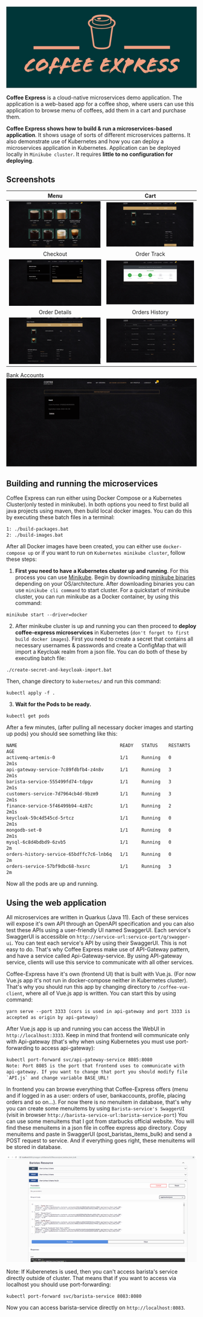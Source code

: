 <p align="center">
<img src="./docs/img/logo.png" width="550" alt="Coffee Express" />
</p>

**Coffee Express** is a cloud-native microservices demo application. The application is a web-based app for a coffee shop, where users can use this application to browse menu of coffees, add them in a cart and purchase them.

**Coffee Express shows how to build & run a microservices-based application**. It shows usage of sorts of different microservices patterns. It also demonstrate use of Kubernetes and how you can deploy a microservices application in Kubernetes. Application can be deployed locally in `Minikube cluster`. It requires **little to no configuration for deploying**.

## Screenshots

Menu             |  Cart
:-------------------------:|:-------------------------:
![](./docs/img/5%20menu.png)  |  ![](./docs/img/7%20cart.png)
Checkout             |  Order Track
![](./docs/img/8%20checkout.png)  |  ![](./docs/img/9%20ordertrack.png)
Order Details             |  Orders History
![](./docs/img/10%20orderdetails.png)  |  ![](./docs/img/11%20ordershistory.png)
Bank Accounts               
![](./docs/img/12%20bankaccounts.png) 

## Building and running the microservices
Coffee Express can run either using Docker Compose or a Kubernetes Cluster(only tested in minikube). In both options you need to first build all java projects using maven, then build local docker images. You can do this by executing these batch files in a terminal:

```
1: ./build-packages.bat
2: ./build-images.bat
```

After all Docker images have been created, you can either use `docker-compose up` or if you want to run on `Kubernetes minikube cluster`, follow these steps:

1. **First you need to have a Kubernetes cluster up and running**. For this process you can use [Minikube](https://minikube.sigs.k8s.io/docs/). Begin by downloading [minikube binaries](https://minikube.sigs.k8s.io/docs/start/) depending on your OS/architecture. After downloading binaries you can use `minikube cli command` to start cluster. For a quickstart of minikube cluster, you can run minikube as a Docker container, by using this command:
```
minikube start --driver=docker
```

2. After minikube cluster is up and running you can then proceed to **deploy coffee-express microservices** in Kubernetes (`don't forget to first build docker images`). 
First you need to create a secret that contains all necessary usernames & passwords and create a ConfigMap that will import a Keycloak realm from a json file. You can do both of these by executing batch file:

```
./create-secret-and-keycloak-import.bat
```

Then, change directory to `kubernetes/` and run this command:

```
kubectl apply -f .
```

3. **Wait for the Pods to be ready.**

```
kubectl get pods
```

After a few minutes, (after pulling all necessary docker images and starting up pods) you should see something like this:

```
NAME                                      READY   STATUS    RESTARTS   AGE
activemq-artemis-0                        1/1     Running   0          2m1s
api-gateway-service-7c89fdbfb4-z4n8v      1/1     Running   3          2m1s
barista-service-555499fd74-tdpgv          1/1     Running   3          2m1s
customers-service-7d7964cb4d-9bzm9        1/1     Running   3          2m1s
finance-service-5f46499b94-4z87c          1/1     Running   2          2m1s
keycloak-59c4d545cd-5rtcz                 1/1     Running   0          2m1s
mongodb-set-0                             1/1     Running   0          2m1s
mysql-6c8d4bdbd9-6zvb5                    1/1     Running   0          2m
orders-history-service-65bdffc7c6-lnb6q   1/1     Running   0          2m
orders-service-57bf9dbc68-hxsrc           1/1     Running   3          2m
```

Now all the pods are up and running.

## Using the web application
All microservices are written in Quarkus (Java 11). Each of these services will expose it's own API through an OpenAPI specification and you can also test these APIs using a user-friendly UI named SwaggerUI. Each service's SwaggerUI is accessible on `http://service-url:service-port/q/swagger-ui`.
You can test each service's API by using their SwaggerUI. This is not easy to do. That's why Coffee Express make use of API-Gateway pattern, and have a service called Api-Gateway-service. By using API-gateway service, clients will use this service to communicate with all other services.

Coffee-Express have it's own (frontend UI) that is built with Vue.js. (For now Vue.js app it's not run in docker-compose neither in Kubernetes cluster). That's why you should run this app by changing directory to `/coffee-vue-client`, where all of Vue.js app is written. You can start this by using command:

```
yarn serve --port 3333 (cors is used in api-gateway and port 3333 is accepted as origin by api-gateway)
```

After Vue.js app is up and running you can access the WebUI in `http://localhost:3333`. Keep in mind that frontend will communicate only with Api-gateway (that's why when using Kubernetes you must use port-forwarding to access api-gateway):

```
kubectl port-forward svc/api-gateway-service 8085:8080
Note: Port 8085 is the port that frontend uses to communicate with api-gateway. If you want to change that port you should modify file `API.js` and change variable BASE_URL!
```

In frontend you can browse everything that Coffee-Express offers (menu and if logged in as a user: orders of user, bankaccounts, profile, placing orders and so on...). For now there is no menuitem in database, that's why you can create some menuitems by using `Barista-service's SwaggerUI` (visit in browser `http://barista-service-url:barista-service-port`) You can use some menuitems that I got from starbucks official website. You will find these menuitems in a json file in coffee express app directory. Copy menuitems and paste in SwaggerUI (post_baristas_items_bulk) and send a POST request to service. And if everything goes right, these menuitems will be stored in database.

<p align="left">
<img src="./docs/img/barista-service-swagger-ui.png" alt="Barista's Service SwaggerUI" />
</p>

Note: If Kuberenetes is used, then you can't access barista's service directly outside of cluster. That means that if you want to access via localhost you should use port-forwarding:

```
kubectl port-forward svc/barista-service 8083:8080
```

Now you can access barista-service directly on `http://localhost:8083`.
